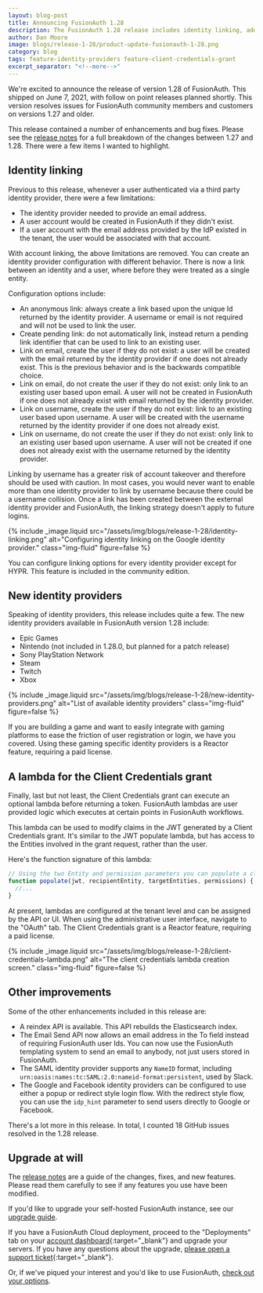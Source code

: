```yaml
---
layout: blog-post
title: Announcing FusionAuth 1.28
description: The FusionAuth 1.28 release includes identity linking, additional identity providers, a lambda for the Client Credentials grant and more
author: Dan Moore
image: blogs/release-1-28/product-update-fusionauth-1-28.png
category: blog
tags: feature-identity-providers feature-client-credentials-grant
excerpt_separator: "<!--more-->"
---
```


We're excited to announce the release of version 1.28 of FusionAuth. This shipped on June 7, 2021, with follow on point releases planned shortly. This version resolves issues for FusionAuth community members and customers on versions 1.27 and older. 

<!--more-->

This release contained a number of enhancements and bug fixes. Please see the [release notes](/docs/v1/tech/release-notes#version-1-28-0) for a full breakdown of the changes between 1.27 and 1.28. There were a few items I wanted to highlight. 

## Identity linking

Previous to this release, whenever a user authenticated via a third party identity provider, there were a few limitations:

* The identity provider needed to provide an email address.
* A user account would be created in FusionAuth if they didn't exist.
* If a user account with the email address provided by the IdP existed in the tenant, the user would be associated with that account.

With account linking, the above limitations are removed. You can create an identity provider configuration with different behavior. There is now a link between an identity and a user, where before they were treated as a single entity. 

Configuration options include:

* An anonymous link: always create a link based upon the unique Id returned by the identity provider. A username or email is not required and will not be used to link the user.
* Create pending link: do not automatically link, instead return a pending link identifier that can be used to link to an existing user.
* Link on email, create the user if they do not exist: a user will be created with the email returned by the identity provider if one does not already exist. This is the previous behavior and is the backwards compatible choice.
* Link on email, do not create the user if they do not exist: only link to an existing user based upon email. A user will not be created in FusionAuth if one does not already exist with email returned by the identity provider.
* Link on username, create the user if they do not exist: link to an existing user based upon username. A user will be created with the username returned by the identity provider if one does not already exist.
* Link on username, do not create the user if they do not exist: only link to an existing user based upon username. A user will not be created if one does not already exist with the username returned by the identity provider.

Linking by username has a greater risk of account takeover and therefore should be used with caution. In most cases, you would never want to enable more than one identity provider to link by username because there could be a username collision. Once a link has been created between the external identity provider and FusionAuth, the linking strategy doesn't apply to future logins.

{% include _image.liquid src="/assets/img/blogs/release-1-28/identity-linking.png" alt="Configuring identity linking on the Google identity provider." class="img-fluid" figure=false %}

You can configure linking options for every identity provider except for HYPR. This feature is included in the community edition.

## New identity providers

Speaking of identity providers, this release includes quite a few. The new identity providers available in FusionAuth version 1.28 include:

* Epic Games
* Nintendo (not included in 1.28.0, but planned for a patch release)
* Sony PlayStation Network
* Steam
* Twitch
* Xbox

{% include _image.liquid src="/assets/img/blogs/release-1-28/new-identity-providers.png" alt="List of available identity providers" class="img-fluid" figure=false %}

If you are building a game and want to easily integrate with gaming platforms to ease the friction of user registration or login, we have you covered. Using these gaming specific identity providers is a Reactor feature, requiring a paid license.

## A lambda for the Client Credentials grant

Finally, last but not least, the Client Credentials grant can execute an optional lambda before returning a token. FusionAuth lambdas are user provided logic which executes at certain points in FusionAuth workflows. 

This lambda can be used to modify claims in the JWT generated by a Client Credentials grant. It's similar to the JWT populate lambda, but has access to the Entities involved in the grant request, rather than the user. 

Here's the function signature of this lambda:

```javascript
// Using the two Entity and permission parameters you can populate a client credentials grant JWT.
function populate(jwt, recipientEntity, targetEntities, permissions) {
  //...
}
```

At present, lambdas are configured at the tenant level and can be assigned by the API or UI. When using the administrative user interface, navigate to the "OAuth" tab. The Client Credentials grant is a Reactor feature, requiring a paid license.

{% include _image.liquid src="/assets/img/blogs/release-1-28/client-credentials-lambda.png" alt="The client credentials lambda creation screen." class="img-fluid" figure=false %}

## Other improvements

Some of the other enhancements included in this release are:

* A reindex API is available. This API rebuilds the Elasticsearch index.
* The Email Send API now allows an email address in the To field instead of requiring FusionAuth user Ids. You can now use the FusionAuth templating system to send an email to anybody, not just users stored in FusionAuth.
* The SAML identity provider supports any `NameID` format, including `urn:oasis:names:tc:SAML:2.0:nameid-format:persistent`, used by Slack.
* The Google and Facebook identity providers can be configured to use either a popup or redirect style login flow. With the redirect style flow, you can use the `idp_hint` parameter to send users directly to Google or Facebook.

There's a lot more in this release. In total, I counted 18 GitHub issues resolved in the 1.28 release.

## Upgrade at will

The [release notes](/docs/v1/tech/release-notes#version-1-28-0) are a guide of the changes, fixes, and new features. Please read them carefully to see if any features you use have been modified.

If you'd like to upgrade your self-hosted FusionAuth instance, see our [upgrade guide](/docs/v1/tech/admin-guide/upgrade). 

If you have a FusionAuth Cloud deployment, proceed to the "Deployments" tab on your [account dashboard](https://account.fusionauth.io/account/deployment/){:target="_blank"} and upgrade your servers. If you have any questions about the upgrade, [please open a support ticket](https://account.fusionauth.io/account/support/){:target="_blank"}.

Or, if we've piqued your interest and you'd like to use FusionAuth, [check out your options](/pricing).
